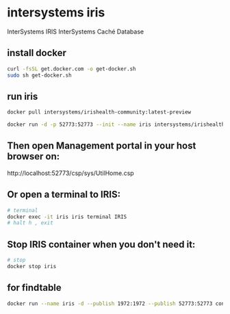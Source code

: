 # intersystems iris
InterSystems IRIS
InterSystems Caché Database

## install docker
```sh
curl -fsSL get.docker.com -o get-docker.sh
sudo sh get-docker.sh
```

## run iris
```sh
docker pull intersystems/irishealth-community:latest-preview

docker run -d -p 52773:52773 --init --name iris intersystems/irishealth-community:latest-preview
```

## Then open Management portal in your host browser on:

http://localhost:52773/csp/sys/UtilHome.csp

## Or open a terminal to IRIS:
```sh
# terminal
docker exec -it iris iris terminal IRIS
# halt h , exit
```

## Stop IRIS container when you don't need it:
```sh
# stop
docker stop iris
```

## for findtable
```sh
docker run --name iris -d --publish 1972:1972 --publish 52773:52773 containers.intersystems.com/intersystems/iris-community:2022.1.0.209.0 --check-caps false
```